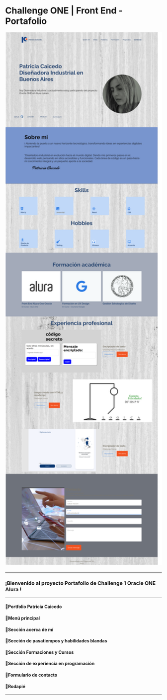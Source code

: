 # Challenge ONE | Front End -  Portafolio

<p align="center" >
     <img width="600" heigth="600" src="https://github.com/patriciacaicedo/Challenge-1-Porfolio-Alura-Oracle-One/blob/main/assets/Figma%20Desktop.png">
</p>

### 
---
### ¡Bienvenido al proyecto Portafolio de Challenge 1 Oracle ONE Alura ! 
---
#### 🔹Portfolio Patricia Caicedo
#### 🔹Menú principal
#### 🔹Sección acerca de mí
#### 🔹Sección de pasatiempos y habilidades blandas
#### 🔹Sección Formaciones y Cursos
#### 🔹Sección de experiencia en programación
#### 🔹Formulario de contacto
#### 🔹Rodapié
---
